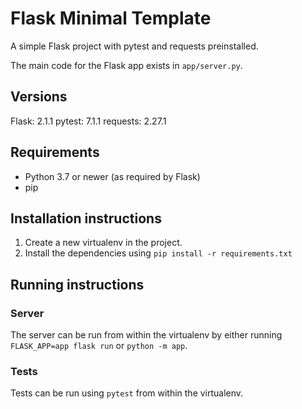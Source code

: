 Flask Minimal Template
======================

A simple Flask project with pytest and requests preinstalled.

The main code for the Flask app exists in `app/server.py`.

## Versions

Flask: 2.1.1
pytest: 7.1.1
requests: 2.27.1

## Requirements

* Python 3.7 or newer (as required by Flask)
* pip

## Installation instructions

1. Create a new virtualenv in the project.
2. Install the dependencies using `pip install -r requirements.txt`

## Running instructions

### Server

The server can be run from within the virtualenv by either running
`FLASK_APP=app flask run` or `python -m app`.

### Tests

Tests can be run using `pytest` from within the virtualenv.
